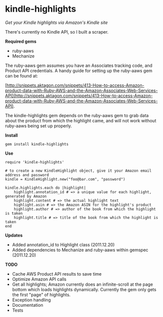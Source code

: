 kindle-highlights
============

*Get your Kindle highlights via Amazon's Kindle site*

There's currently no Kindle API, so I built a scraper.

**Required gems**

* ruby-aaws
* Mechanize

The ruby-aaws gem assumes you have an Associates tracking code, and Product API credentials.  A handy guide for setting up the ruby-aaws gem can be found at:

[http://snippets.aktagon.com/snippets/413-How-to-access-Amazon-product-data-with-Ruby-AWS-and-the-Amazon-Associates-Web-Services-API](http://snippets.aktagon.com/snippets/413-How-to-access-Amazon-product-data-with-Ruby-AWS-and-the-Amazon-Associates-Web-Services-API).

The kindle-highlights gem depends on the ruby-aaws gem to grab data about the product from which the highlight came, and will not work without ruby-aaws being set up properly.

**Install**
	
	gem install kindle-highlights
**Use**

	require 'kindle-highlights'

	# to create a new KindleHighlight object, give it your Amazon email address and password	
	kindle = KindleHighlight.new("foo@bar.com", "password")
	
	kindle.highlights.each do |highlight|
		highlight.annotation_id # => a unique value for each highlight, generated by Amazon
		highlight.content # => the actual highlight text
		highlight.asin # => the Amazon ASIN for the highlight's product
		highlight.author # => author of the book from which the highlight is taken
		highlight.title # => title of the book from which the highlight is taken
	end

**Updates**

* Added annotation_id to Highlight class (2011.12.20)
* Added dependencies to Mechanize and ruby-aaws within gemspec (2011.12.20)

**TODO**

* Cache AWS Product API results to save time
* Optimize Amazon API calls
* Get all highlights; Amazon currently does an infinite-scroll at the page bottom which loads highlights dynamically.  Currently the gem only gets the first "page" of highlights.
* Exception handling
* Documentation
* Tests
